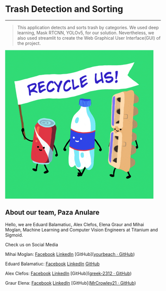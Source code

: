 # Trash Detection and Sorting

---

> This application detects and sorts trash by categories. We used deep learning, Mask RTCNN, YOLOv5, for our solution. Nevertheless, we also used streamlit to create the Web Graphical User Interface(GUI) of the project.



![giphy-downsized-large.gif](readme_img/giphy-downsized-large.gif)

## About our team, Paza Anulare

Hello, we are Eduard Balamatiuc, Alex Clefos, Elena Graur and Mihai Moglan, Machine Learning and Computer Vision Engineers at Titanium and Sigmoid.

Check us on Social Media

Mihai Moglan: [Facebook]([Facebook](https://www.facebook.com/mihai.moglan.1)) [LinkedIn](https://www.linkedin.com/in/mihai-moglan-237b14151/) [GitHub]([yourbeach · GitHub](https://github.com/yourbeach))

Eduard Balamatiuc: [Facebook]([Facebook](https://www.facebook.com/eduard.balamatiuc)) [LinkedIn](https://www.linkedin.com/in/eduard-balamatiuc/) [GitHub](https://github.com/pyramixofficial)

Alex Clefos: [Facebook]([Facebook](https://www.facebook.com/profile.php?id=100005089337863)) [LinkedIn](https://www.linkedin.com/in/alexandru-clefos-ab9604204/) [GitHub]([greek-2312 · GitHub](https://github.com/greek-2312))

Graur Elena: [Facebook](https://www.facebook.com/elena.graur.94) [LinkedIn]() [GitHub]([MrCrowley21 · GitHub](https://github.com/MrCrowley21))


